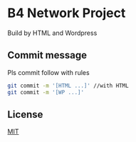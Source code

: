 # B4 Network Project

Build by HTML and Wordpress

## Commit message

Pls commit follow with rules

```bash
git commit -m '[HTML ...]' //with HTML
git commit -m '[WP ...]'
```

## License
[MIT](#)
